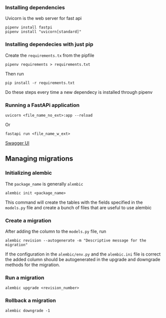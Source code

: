 ### Installing dependencies
Uvicorn is the web server for fast api
```
pipenv install fastpi
pipenv install "uvicorn[standard]"
```

### Installing dependecies with just pip
Create the `requirements.tx` from the pipfile
```
pipenv requirements > requirements.txt
```


Then run
```
pip install -r requirements.txt
```

Do these steps every time a new dependecy is installed through pipenv

### Running a FastAPi application
```
uvicorn <file_name_no_ext>:app --reload
```

Or

```
fastapi run <file_name_w_ext>
```

[Swagger UI](http://localhost:3929/docs)

## Managing migrations

### Initializing alembic
The `package_name` is generally `alembic`

```
alembic init <package_name> 
```
This command will create the tables with the fields specified in the `models.py` file and create a bunch of files that are useful to use alembic

### Create a migration
After adding the column to the `models.py` file, run
```
alembic revision --autogenerate -m "Descriptive message for the migration"
```

If the configuration in the `alembic/env.py` and the `alembic.ini` file is correct the added column should be autogenerated in the upgrade and downgrade methods for the migration.

### Run a migration
```
alembic upgrade <revision_number>
```

### Rollback a migration
```
alembic downgrade -1
```